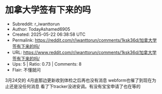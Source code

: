 # 加拿大学签有下来的吗

- Subreddit: r_iwanttorun
- Author: TodayAshamed6905
- Created: 2025-05-22 06:38:58 UTC
- Permalink: https://reddit.com/r/iwanttorun/comments/1ksk36d/加拿大学签有下来的吗/
- URL: https://www.reddit.com/r/iwanttorun/comments/1ksk36d/加拿大学签有下来的吗/
- Ups: 5 | Ratio: 0.73 | Comments: 8
- Flair: 不懂就问


3月24交的 4月底那边更新收到体检之后再也没有消息
webform也催了到现在为止还是没任何消息
看了下tracker没进安调。有没有宝宝申请了也在等的

